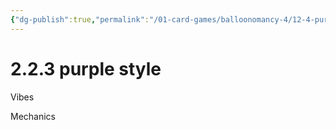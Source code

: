 ```yaml
---
{"dg-publish":true,"permalink":"/01-card-games/balloonomancy-4/12-4-purple-style/"}
---
```


# 2.2.3 purple style 

Vibes

Mechanics